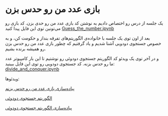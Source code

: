 # بازی عدد من رو حدس بزن

یک جلسه از درس رو اختصاص دادیم به نوشتن کد بازی عدد من رو حدی بزن. 
کد بازی رو می‌تونین توی این فایل پیدا کنید
[Guess_the_number.ipynb](Guess_the_number.ipynb)

بعد از اون توی یک جلسه با خانواده‌ی الگوریتم‌های تفرقه بنداز و حکومت کن، و به خصوص جستجوی دودویی 
آشنا شدیم و یاد گرفتیم که چطور بازی عدد من رو حدس بزن رو همیشه برنده بشیم.

و در آخر توی یک ویدئو کد الگوریتم جستجوی دودوئی رو نوشتیم تا این بار کامپیوتر عدد ما رو حدس بزنه. 
کد جستجوی دودویی رو توی این فایل ببینید:
[divide_and_conquer.ipynb](divide_and_conquer.ipynb)

ویدئوها:

[پیاده‌سازی بازی عدد من رو حدس بزنم](https://www.youtube.com/watch?v=fEGksTZReU0)

[الگوریتم جستجوی دودوئی](https://www.youtube.com/watch?v=NiESVqDmuLk)

[پیاده‌سازی الگوریتم جستجوی دودوئی](https://www.youtube.com/watch?v=vu0b3EpqP4g)
